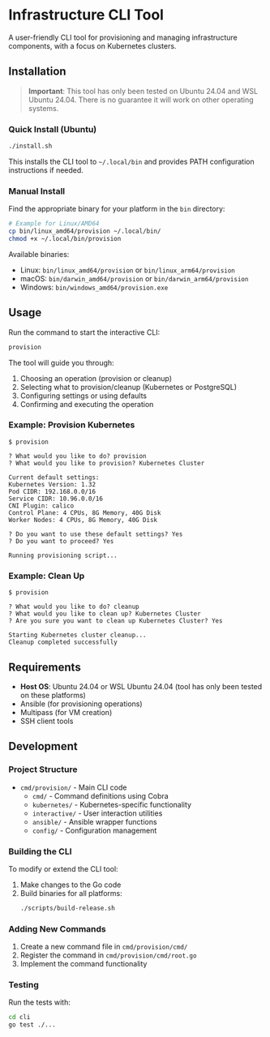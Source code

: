 # Infrastructure CLI Tool

A user-friendly CLI tool for provisioning and managing infrastructure components, with a focus on Kubernetes clusters.

## Installation

> **Important**: This tool has only been tested on Ubuntu 24.04 and WSL Ubuntu 24.04. There is no guarantee it will work on other operating systems.

### Quick Install (Ubuntu)

```bash
./install.sh
```

This installs the CLI tool to `~/.local/bin` and provides PATH configuration instructions if needed.

### Manual Install

Find the appropriate binary for your platform in the `bin` directory:

```bash
# Example for Linux/AMD64
cp bin/linux_amd64/provision ~/.local/bin/
chmod +x ~/.local/bin/provision
```

Available binaries:
- Linux: `bin/linux_amd64/provision` or `bin/linux_arm64/provision`
- macOS: `bin/darwin_amd64/provision` or `bin/darwin_arm64/provision`
- Windows: `bin/windows_amd64/provision.exe`

## Usage

Run the command to start the interactive CLI:

```bash
provision
```

The tool will guide you through:
1. Choosing an operation (provision or cleanup)
2. Selecting what to provision/cleanup (Kubernetes or PostgreSQL)
3. Configuring settings or using defaults
4. Confirming and executing the operation

### Example: Provision Kubernetes

```
$ provision

? What would you like to do? provision
? What would you like to provision? Kubernetes Cluster

Current default settings:
Kubernetes Version: 1.32
Pod CIDR: 192.168.0.0/16
Service CIDR: 10.96.0.0/16
CNI Plugin: calico
Control Plane: 4 CPUs, 8G Memory, 40G Disk
Worker Nodes: 4 CPUs, 8G Memory, 40G Disk

? Do you want to use these default settings? Yes
? Do you want to proceed? Yes

Running provisioning script...
```

### Example: Clean Up

```
$ provision

? What would you like to do? cleanup
? What would you like to clean up? Kubernetes Cluster
? Are you sure you want to clean up Kubernetes Cluster? Yes

Starting Kubernetes cluster cleanup...
Cleanup completed successfully
```

## Requirements

- **Host OS**: Ubuntu 24.04 or WSL Ubuntu 24.04 (tool has only been tested on these platforms)
- Ansible (for provisioning operations)
- Multipass (for VM creation)
- SSH client tools

## Development

### Project Structure

- `cmd/provision/` - Main CLI code
  - `cmd/` - Command definitions using Cobra
  - `kubernetes/` - Kubernetes-specific functionality
  - `interactive/` - User interaction utilities
  - `ansible/` - Ansible wrapper functions
  - `config/` - Configuration management

### Building the CLI

To modify or extend the CLI tool:

1. Make changes to the Go code
2. Build binaries for all platforms:
   ```bash
   ./scripts/build-release.sh
   ```

### Adding New Commands

1. Create a new command file in `cmd/provision/cmd/`
2. Register the command in `cmd/provision/cmd/root.go`
3. Implement the command functionality

### Testing

Run the tests with:

```bash
cd cli
go test ./...
```
